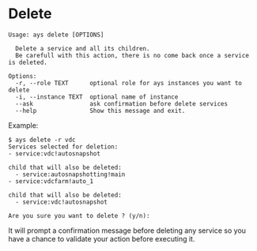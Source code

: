 # Delete

```
Usage: ays delete [OPTIONS]

  Delete a service and all its children.
  Be carefull with this action, there is no come back once a service is deleted.

Options:
  -r, --role TEXT      optional role for ays instances you want to delete
  -i, --instance TEXT  optional name of instance
  --ask                ask confirmation before delete services
  --help               Show this message and exit.
```

Example:
```
$ ays delete -r vdc
Services selected for deletion:
- service:vdc!autosnapshot

child that will also be deleted:
  - service:autosnapshotting!main
- service:vdcfarm!auto_1

child that will also be deleted:
  - service:vdc!autosnapshot

Are you sure you want to delete ? (y/n):
```
It will prompt a confirmation message before deleting any service so you have a chance to validate your action before executing it.
